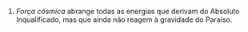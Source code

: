 1. *Força cósmica* abrange todas as energias que derivam do Absoluto Inqualificado, mas que ainda não reagem à gravidade do Paraíso.